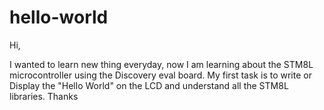 # hello-world
Hi,

I wanted to learn new thing everyday, now I am learning about the STM8L microcontroller using the Discovery eval board. My first task is to write or Display the "Hello World" on the LCD and understand all the STM8L libraries.
Thanks
